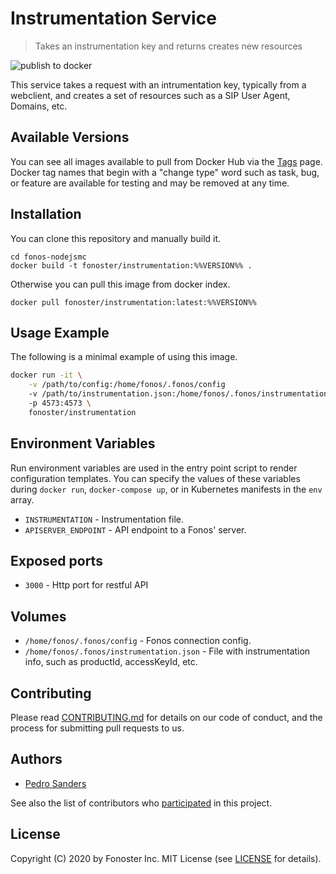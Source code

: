 # Instrumentation Service

> Takes an instrumentation key and returns creates new resources

![publish to docker](https://github.com/fonoster/instrumentation/workflows/publish%20to%20docker%20hub/badge.svg)

This service takes a request with an intrumentation key, typically from a webclient, and creates a set of resources such as a SIP User Agent, Domains, etc. 

## Available Versions

You can see all images available to pull from Docker Hub via the [Tags](https://hub.docker.com/repository/registry-1.docker.io/fonoster/instrumentation/tags?page=1) page. Docker tag names that begin with a "change type" word such as task, bug, or feature are available for testing and may be removed at any time.

## Installation

You can clone this repository and manually build it.

```
cd fonos-nodejsmc
docker build -t fonoster/instrumentation:%%VERSION%% .
```

Otherwise you can pull this image from docker index.

```
docker pull fonoster/instrumentation:latest:%%VERSION%%
```

## Usage Example

The following is a minimal example of using this image.

```bash
docker run -it \
    -v /path/to/config:/home/fonos/.fonos/config
    -v /path/to/instrumentation.json:/home/fonos/.fonos/instrumentation.json
    -p 4573:4573 \
    fonoster/instrumentation
```

## Environment Variables

Run environment variables are used in the entry point script to render configuration templates. You can specify the values of these variables during `docker run`, `docker-compose up`, or in Kubernetes manifests in the `env` array.

- `INSTRUMENTATION` - Instrumentation file.
- `APISERVER_ENDPOINT` - API endpoint to a Fonos' server.

## Exposed ports

- `3000` - Http port for restful API

## Volumes

- `/home/fonos/.fonos/config` - Fonos connection config.
- `/home/fonos/.fonos/instrumentation.json` - File with instrumentation info, such as productId, accessKeyId, etc.

## Contributing

Please read [CONTRIBUTING.md](https://github.com/fonoster/fonos/blob/master/CONTRIBUTING.md) for details on our code of conduct, and the process for submitting pull requests to us.

## Authors

- [Pedro Sanders](https://github.com/psanders)

See also the list of contributors who [participated](https://github.com/fonoster/instrumentation/contributors) in this project.

## License

Copyright (C) 2020 by Fonoster Inc. MIT License (see [LICENSE](https://github.com/fonoster/fonos/blob/master/LICENSE) for details).
